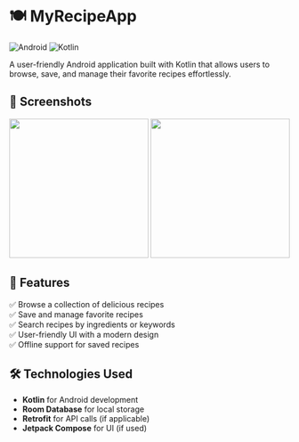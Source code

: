 # 🍽️ MyRecipeApp

![Android](https://img.shields.io/badge/Android-green?style=flat&logo=android)
![Kotlin](https://img.shields.io/badge/Kotlin-blue?style=flat&logo=kotlin)

A user-friendly Android application built with Kotlin that allows users to browse, save, and manage their favorite recipes effortlessly.  

## 📸 Screenshots  
<img src="path_to_screenshot_1" width="250"> <img src="path_to_screenshot_2" width="250">  

## 🚀 Features  
✅ Browse a collection of delicious recipes  
✅ Save and manage favorite recipes  
✅ Search recipes by ingredients or keywords  
✅ User-friendly UI with a modern design  
✅ Offline support for saved recipes  

## 🛠️ Technologies Used  
- **Kotlin** for Android development  
- **Room Database** for local storage  
- **Retrofit** for API calls (if applicable)  
- **Jetpack Compose** for UI (if used)  

